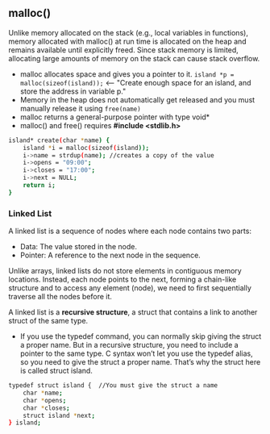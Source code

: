 
## malloc()
 Unlike memory allocated on the stack (e.g., local variables in functions), memory allocated with malloc() at run time is allocated on the heap and remains available until explicitly freed. Since stack memory is limited, allocating large amounts of memory on the stack can cause stack overflow.

- malloc allocates space and gives you a pointer to it.
`island *p = malloc(sizeof(island));` <-- "Create enough space for an island, and store the address in variable p."
- Memory in the heap does not automatically get released and you must manually release it using `free(name)`
- malloc returns a general-purpose pointer with type void*
- malloc() and free() requires **#include <stdlib.h>**

```sh
island* create(char *name) {
    island *i = malloc(sizeof(island));
    i->name = strdup(name); //creates a copy of the value
    i->opens = "09:00";
    i->closes = "17:00";
    i->next = NULL;
    return i;
}
```

### Linked List
A linked list is a sequence of nodes where each node contains two parts:

- Data: The value stored in the node.
- Pointer: A reference to the next node in the sequence.

Unlike arrays, linked lists do not store elements in contiguous memory locations. Instead, each node points to the next, forming a chain-like structure and to access any element (node), we need to first sequentially traverse all the nodes before it.

A linked list is a **recursive structure**, a struct that contains a link to another
struct of the same type.
- If you use the typedef command, you can normally skip giving the struct a proper name. But in a recursive structure, you need to include a pointer to the same type. C syntax won’t let you use the typedef alias, so you need to give the struct a proper name. That’s why the struct here is called struct island.

```sh
typedef struct island {  //You must give the struct a name
    char *name;
    char *opens;
    char *closes;
    struct island *next;
} island;
```